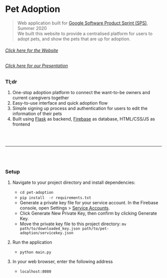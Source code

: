 # Pet Adoption

> Web application built for [Google Software Product Sprint (SPS)](https://buildyourfuture.withgoogle.com/programs/softwareproductsprint/), Summer 2020  <br>
> We built this website to provide a centralised platform for users to adopt pets, and show the pets that are up for adoption.

###### [Click here for the Website](https://petadoption-sps.herokuapp.com/)

###### [Click here for our Presentation](https://docs.google.com/presentation/d/1ypY5AXfkRWxMDJs04YtG8owsqjFshq4BGDfUrbMD1Ls/edit?usp=sharing)

### Tl;dr
1. One-stop adoption platform to connect the want-to-be owners and current caregivers together
2. Easy-to-use interface and quick adoption flow
3. Simple signing up process and authentication for users to edit the information of their pets
4. Built using [Flask](https://flask.palletsprojects.com/en/1.1.x/) as backend, [Firebase](https://firebase.google.com/) as database, HTML/CSS/JS as frontend

<br>
<br>

------------------------------------------------------------------------------

<br>
<br>

### Setup
1. Navigate to your project directory and install dependencies:
    * `cd pet-adoption`
    * `pip install  -r requirements.txt`
    * Generate a private key file for your service account. In the Firebase console, open Settings > [Service Accounts](https://console.firebase.google.com/project/_/settings/serviceaccounts/adminsdk).
    * Click Generate New Private Key, then confirm by clicking Generate Key.
    * Move the private key file to this project directory: `mv path/to/downloaded_key.json path/to/pet-adoption/servicekey.json`

2. Run the application
    * `python main.py`

3. In your web browser, enter the following address
    * `localhost:8080`


